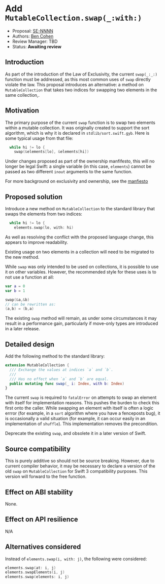 # Add `MutableCollection.swap(_:with:)`

* Proposal: [SE-NNNN](NNNN-swap-indices.md)
* Authors: [Ben Cohen](https://github.com/airspeedswift)
* Review Manager: TBD
* Status: **Awaiting review**

## Introduction

As part of the introduction of the Law of Exclusivity, the current `swap(_:_:)`
function must be addressed, as this most common uses of `swap` directly violate
the law. This proposal introduces an alternative: a method on
`MutableCollection` that takes two indices for swapping two elements in the
same collection,.

## Motivation

The primary purpose of the current `swap` function is to swap two elements
within a mutable collection. It was originally created to support the sort
algorithm, which is why it is declared in `stdlib/sort.swift.gyb`. Here is
some typical usage from that file:

```swift
  while hi != lo {
    swap(&elements[lo], &elements[hi])
```

Under changes proposed as part of the ownership manfifesto, this will no longer
be legal Swift: a single variable (in this case, `elements`) cannot be passed
as two different `inout` arguments to the same function.

For more background on exclusivity and ownership, see the [manfiesto](https://github.com/apple/swift/blob/master/docs/OwnershipManifesto.md)

## Proposed solution

Introduce a new method on `MutableCollection` to the standard library that swaps 
the elements from two indices:

```swift
  while hi != lo {
    elements.swap(lo, with: hi)
```

As well as resolving the conflict with the proposed language change, this
appears to improve readability.

Existing usage on two elements in a collection will need to be migrated to the
new method.

While `swap` was only intended to be used on collections, it is possible to use
it on other variables. However, the recommended style for these uses is to not
use a function at all:

```swift
var a = 0
var b = 1

swap(&a,&b)
// can be rewritten as:
(a,b) = (b,a)
```

The existing `swap` method will remain, as under some circumstances it may
result in a performance gain, particularly if move-only types are introduced
in a later release.

## Detailed design

Add the following method to the standard library:

```swift
extension MutableCollection {
  /// Exchange the values at indices `a` and `b`.
  ///
  /// Has no effect when `a` and `b` are equal.
  public mutating func swap(_ i: Index, with b: Index)
}
```

The current `swap` is required to `fatalError` on attempts to swap an element
with itself for implementation reasons. This pushes the burden to check this
first onto the caller. While swapping an element with itself is often a logic
errror (for example, in a `sort` algorithm where you have a fenceposts bug), it
is occasionally a valid situation (for example, it can occur easily in an
implementation of `shuffle`). This implementation removes the precondition.

Deprecate the existing `swap`, and obsolete it in a later version of Swift.

## Source compatibility

This is purely additive so should not be source breaking. However, due to
current compiler behavior, it may be necessary to declare a version of the
old `swap` on `MutableCollection` for Swift 3 compatibility purposes. This
version will forward to the free function.

## Effect on ABI stability

None.

## Effect on API resilience

N/A

## Alternatives considered

Instead of `elements.swap(i, with: j)`, the following were considered:

```swift
elements.swap(at: i, j)
elements.swapElements(i, j)
elements.swap(elements: i, j)
```

